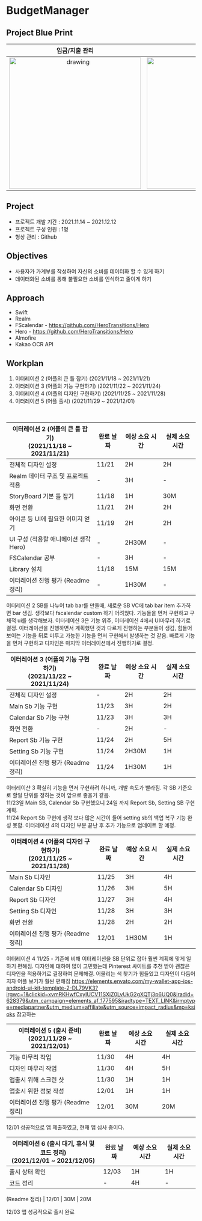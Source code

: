 # BudgetManager
## Project Blue Print
입금/지출 관리             |  달력 및 검색         |  월별 리포트 및        
:-------------------------:|:-------------------------:|:-------------------------:
<img src="https://user-images.githubusercontent.com/48948578/142340227-b902e17d-da5d-46e6-9d5b-af8029a45463.jpg" alt="drawing" width="350"/>  |  <img src="https://user-images.githubusercontent.com/48948578/142336726-62912586-02b7-4ce1-8691-9ac5acd3dc06.jpg" alt="drawing" width="350"/>       |<img src="https://user-images.githubusercontent.com/48948578/142336730-440e6f0e-74da-4791-a463-4fa70e64626f.jpg" alt="drawing" width="350"/>




## Project
 - 프로젝트 개발 기간 : 2021.11.14 ~ 2021.12.12
 - 프로젝트 구성 인원 : 1명
 - 형상 관리 : Github
   
## Objectives
 - 사용자가 가계부를 작성하여 자신의 소비를 데이터화 할 수 있게 하기
 - 데이터화된 소비를 통해 불필요한 소비를 인식하고 줄이게 하기

## Approach
 - Swift
 - Realm
 - FScalendar - https://github.com/HeroTransitions/Hero
 - Hero - https://github.com/HeroTransitions/Hero
 - Almofire
 - Kakao OCR API 



## Workplan

1. 이터레이션 2 (어플의 큰 틀 잡기)
(2021/11/18 ~ 2021/11/21)
2. 이터레이션 3 (어플의 기능 구현하기)
(2021/11/22 ~ 2021/11/24)
3. 이터레이션 4 (어플의 디자인 구현하기)
(2021/11/25 ~ 2021/11/28)
4. 이터레이션 5 (어플 출시)
(2021/11/29  ~ 2021/12/01)

<br/>

이터레이션 2 (어플의 큰 틀 잡기)  <br/>(2021/11/18 ~ 2021/11/21) | 완료 날짜 | 예상 소요 시간 | 실제 소요 시간
--- | --- | --- | --- 
전체적 디자인 설정 | 11/21 | 2H | 2H 
Realm 데이터 구조 및 프로젝트 적용 | - | 3H | - 
StoryBoard 기본 틀 잡기 | 11/18 | 1H | 30M 
화면 전환  | 11/21 | 2H | 2H 
아이콘 등 UI에 필요한 이미지 얻기 | 11/19 | 2H | 2H 
UI 구성 (적용할 애니메이션 생각 Hero)  | - | 2H30M | - 
FSCalendar 공부  | - | 3H | - 
Library 설치  | 11/18 | 15M | 15M 
이터레이션 진행 평가 (Readme 정리)  | - | 1H30M | - 

이터레이션 2 
SB를 나누어 tab bar를 만들때, 새로운 SB VC에 tab bar item 추가하면 bar 생김.
생각보다 fscalendar custom 하기 어려웠다. 기능들을 먼저 구현하고 구체적 ui를 생각해보자.
이터레이션 3은 기능 위주, 이터레이션 4에서 UI마무리 하기로 결정.
이터레이션을 진행하면서 계획했던 것과 다르게 진행하는 부분들이 생김, 힘들어 보이는 기능을 뒤로 미루고 가능한 기능을 먼저 구현해서 발생하는 것 같음.
빠르게 기능을 먼저 구현하고 디자인은 마지막 이터레이션에서 진행하기로 결정.

이터레이션 3 (어플의 기능 구현하기)  <br/>(2021/11/22 ~ 2021/11/24) | 완료 날짜 | 예상 소요 시간 | 실제 소요 시간
--- | --- | --- | --- 
전체적 디자인 설정 | - | 2H | 2H 
Main Sb 기능 구현 | 11/23 | 3H | 2H 
Calendar Sb 기능 구현 | 11/23 | 3H | 3H 
화면 전환  | - | 2H | - 
Report Sb 기능 구현 | 11/24 | 2H | 5H 
Setting Sb 기능 구현  | 11/24 | 2H30M | 1H 
이터레이션 진행 평가 (Readme 정리)  | 11/24 | 1H30M | 1H 

이터레이샨 3 확실히 기능을 먼저 구현하려 하니까, 개발 속도가 빨라짐. 각 SB 기준으로 할일 단위를 정하는 것이 앞으로 좋을거 같음.
<br/>
11/23일 Main SB, Calendar Sb 구현했으니 24일 까지 Report Sb, Setting SB 구현 계획.
<br/>
11/24 Report Sb 구현에 생각 보다 많은 시간이 들어 setting sb의 백업 복구 기능 완성 못함. 이터레이션 4의 디자인 부분 끝난 후 추가 기능으로 업데이트 할 예정.


이터레이션 4 (어플의 디자인 구현하기)  <br/>(2021/11/25 ~ 2021/11/28) | 완료 날짜 | 예상 소요 시간 | 실제 소요 시간
--- | --- | --- | --- 
Main Sb 디자인| 11/25 | 3H |  4H
Calendar Sb 디자인 | 11/26 | 3H | 5H
Report Sb 디자인 | 11/27 | 3H | 4H
Setting Sb  디자인 | 11/28 | 3H | 3H
화면 전환  | 11/28 | 2H | 2H 
이터레이션 진행 평가 (Readme 정리)  | 12/01 | 1H30M | 1H 

이터레이션 4
11/25 - 기존에 비해 이터레이션을 SB 단위로 잡아 훨씬 계획에 맞게 일하기 편해짐. 디자인에 대하여 많이 고민했는데 Pinterest 싸이트를 추천 받아 괜찮은 디자인을 적용하기로 결정하여 문제해결. 어울리는 색 찾기가 힘들었고 디자인이 다듬어지자 어플 보기가 훨씬 편해짐
https://elements.envato.com/my-wallet-app-ios-android-ui-kit-template-2-DL79VK3?irgwc=1&clickid=xvmRKHwfCxyIUCV11SXiZ0LvUkG2gXQTj3p6UQ0&iradid=628379&utm_campaign=elements_af_177595&iradtype=TEXT_LINK&irmptype=mediapartner&utm_medium=affiliate&utm_source=impact_radius&mp=ksioks 참고하는 

이터레이션 5 (출시 준비)  <br/>(2021/11/29 ~ 2021/12/01) | 완료 날짜 | 예상 소요 시간 | 실제 소요 시간
--- | --- | --- | --- 
기능 마무리 작업| 11/30 | 4H |  4H
디자인 마무리 작업 | 11/30 | 4H | 5H
앱출시 위해 스크린 샷| 11/30 | 1H | 1H
앱출시 위한 정보 작성 | 12/01 | 1H | 1H
이터레이션 진행 평가 (Readme 정리)  | 12/01 | 30M | 20M 

12/01 성공적으로 앱 제출하였고, 현재 앱 심사 중이다.

이터레이션 6 (출시 대기, 휴식 및 코드 정리)  <br/>(2021/12/01 ~ 2021/12/05) | 완료 날짜 | 예상 소요 시간 | 실제 소요 시간
--- | --- | --- | --- 
출시 상태 확인| 12/03 | 1H |  1H
코드 정리| -| 4H |  -

 (Readme 정리)  | 12/01 | 30M | 20M 

12/03 앱 성공적으로 출시 완료



